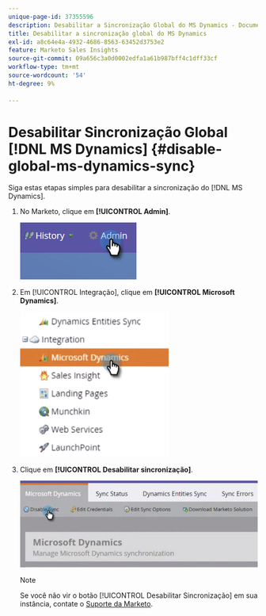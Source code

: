 ```yaml
---
unique-page-id: 37355596
description: Desabilitar a Sincronização Global do MS Dynamics - Documentação do Marketo - Documentação do produto
title: Desabilitar a sincronização global do MS Dynamics
exl-id: a8c64e4a-4932-4686-8563-63452d3753e2
feature: Marketo Sales Insights
source-git-commit: 09a656c3a0d0002edfa1a61b987bff4c1dff33cf
workflow-type: tm+mt
source-wordcount: '54'
ht-degree: 9%

---
```


# Desabilitar Sincronização Global [!DNL MS Dynamics] {#disable-global-ms-dynamics-sync}

Siga estas etapas simples para desabilitar a sincronização do [!DNL MS Dynamics].

1. No Marketo, clique em **[!UICONTROL Admin]**.

   ![](assets/one.png)

1. Em [!UICONTROL Integração], clique em **[!UICONTROL Microsoft Dynamics]**.

   ![](assets/two.png)

1. Clique em **[!UICONTROL Desabilitar sincronização]**.

   ![](assets/three.png)

   >[!NOTE]
   >
   >Se você não vir o botão [!UICONTROL Desabilitar Sincronização] em sua instância, contate o [Suporte da Marketo](https://nation.marketo.com/t5/Support/ct-p/Support).
